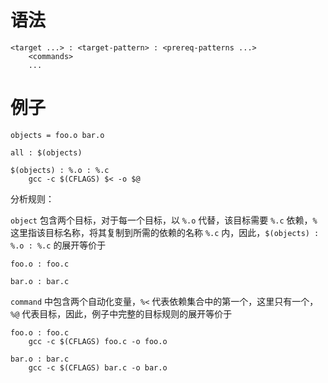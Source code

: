 # 语法
```
<target ...> : <target-pattern> : <prereq-patterns ...>
	<commands>
	...
```

# 例子
```
objects = foo.o bar.o

all : $(objects)

$(objects) : %.o : %.c
	gcc -c $(CFLAGS) $< -o $@
```

分析规则：

`object` 包含两个目标，对于每一个目标，以 `%.o` 代替，该目标需要 `%.c` 依赖，`%` 这里指该目标名称，将其复制到所需的依赖的名称 `%.c` 内，因此，`$(objects) : %.o : %.c` 的展开等价于

```
foo.o : foo.c

bar.o : bar.c
```

`command` 中包含两个自动化变量，`%<` 代表依赖集合中的第一个，这里只有一个，`%@` 代表目标，因此，例子中完整的目标规则的展开等价于

```
foo.o : foo.c
	gcc -c $(CFLAGS) foo.c -o foo.o

bar.o : bar.c
	gcc -c $(CFLAGS) bar.c -o bar.o
```

